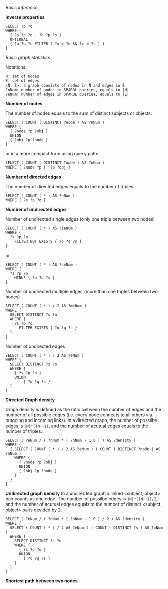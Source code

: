 *Basic inference*

**Inverse properties**

    SELECT ?p ?q
    WHERE {
      { ?s ?p ?o . ?o ?p ?s }
      OPTIONAL 
      { ?a ?q ?c FILTER ( ?a = ?o && ?c = ?s ) }
    }

*Basic graph statistics*

Notations:

    N: set of nodes
    E: set of edges
    <N, E>: a graph consists of nodes in N and edges in E
    ?nNum: number of nodes in SPARQL queries, equals to |N|
    ?eNum: number of edges in SPARQL queries, equals to |E|

**Number of nodes**

The number of nodes equals to the sum of distinct subjects or objects.

    SELECT ( COUNT ( DISTINCT ?node ) AS ?nNum )
    WHERE { 
      { ?node ?p ?obj }
      UNION
      { ?obj ?p ?node }
    }

or in a more compact form using query path:

    SELECT ( COUNT ( DISTINCT ?node ) AS ?nNum )
    WHERE { ?node ?p | ^?p ?obj }

**Number of directed edges**

The number of directed edges equals to the number of triples.

    SELECT ( COUNT ( * ) AS ?eNum )
    WHERE { ?s ?p ?o }

**Number of undirected edges**

Number of undirected single edges (only one triple between two nodes)

    SELECT ( COUNT ( * ) AS ?seNum )
    WHERE {
      ?s ?p ?o 
        FILTER NOT EXISTS { ?o ?q ?s } 
    }

or

    SELECT ( COUNT ( * ) AS ?seNum )
    WHERE {
      ?s ?p ?o 
        MINUS { ?o ?q ?s } 
    }

Number of undirected multiple edges (more than one triples between two nodes)

    SELECT ( COUNT ( * ) / 2 AS ?meNum )
    WHERE {
      SELECT DISTINCT ?s ?o
      WHERE {
        ?s ?p ?o 
          FILTER EXISTS { ?o ?q ?s }
      }
    }

Number of undirected edges

    SELECT ( COUNT ( * ) / 2 AS ?eNum )
    WHERE {
      SELECT DISTINCT ?s ?o
      WHERE {
        { ?s ?p ?o }
        UNION
    		{ ?o ?q ?s }
      }
    }

**Directed Graph density**

Graph density is defined as the ratio between the number of edges and the number of all possible edges (i.e. every node connects to all others via outgoing and incoming links). In a directed graph, the number of possilbe edges is `|N|*(|N|-1)`, and the number of acutual edges equals to the number of triples.

    SELECT ( ?eNum / ( ?nNum * ( ?nNum - 1.0 ) ) AS ?density )
    WHERE {
      { SELECT ( COUNT ( * ) / 2 AS ?eNum ) ( COUNT ( DISTINCT ?node ) AS ?nNum )
        WHERE {
          { ?node ?p ?obj }
          UNION
          { ?obj ?p ?node }
        }
      }
    }

**Undirected graph density**
In a undirected graph a linked <subject, object> pair counts as one edge. The number of possilbe edges is `|N|*(|N|-1)/2`, and the number of acutual edges equals to the number of distinct <subject, object> pairs devided by 2.

    SELECT ( ?eNum / ( ?nNum * ( ?nNum - 1.0 ) / 2 ) AS ?density )
    WHERE {
      SELECT ( COUNT ( * ) / 2 AS ?eNum ) ( COUNT ( DISTINCT ?s ) AS ?nNum )
      WHERE {
        SELECT DISTINCT ?s ?o
        WHERE {
          { ?s ?p ?o }
          UNION
      		{ ?o ?q ?s }
        }
      }
    }


**Shortest path between two nodes**

